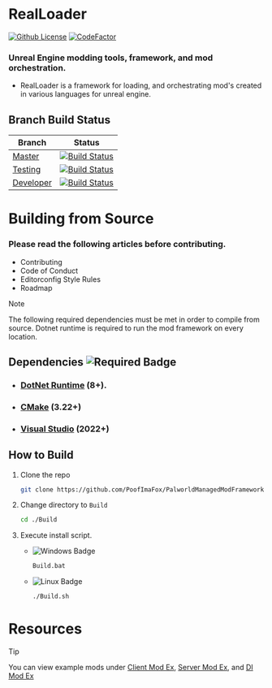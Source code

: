 # RealLoader

[![Github License](https://img.shields.io/github/license/PoofImaFox/PalworldManagedModFramework.svg)](LICENSE.md)
[![CodeFactor](https://www.codefactor.io/repository/github/PoofImaFox/PalworldManagedModFramework/badge)](https://www.codefactor.io/repository/github/PoofImaFox/PalworldManagedModFramework)

### Unreal Engine modding tools, framework, and mod orchestration.

- RealLoader is a framework for loading, and orchestrating mod's created in various languages for unreal engine.

## Branch Build Status

| Branch                                                                                | Status                                                                                                                                                                                                                                                                                                   |
|---------------------------------------------------------------------------------------|----------------------------------------------------------------------------------------------------------------------------------------------------------------------------------------------------------------------------------------------------------------------------------------------------------|
| [Master](https://github.com/PoofImaFox/PalworldManagedModFramework/tree/master)       | [![Build Status](https://dev.azure.com/PalworldNetCoreMods/Palworld%20Modding%20Framework/_apis/build/status%2FPoofImaFox.PalworldManagedModFramework?branchName=master)](https://dev.azure.com/PalworldNetCoreMods/Palworld%20Modding%20Framework/_build/latest?definitionId=1&branchName=master)       |
| [Testing](https://github.com/PoofImaFox/PalworldManagedModFramework/tree/testing)     | [![Build Status](https://dev.azure.com/PalworldNetCoreMods/Palworld%20Modding%20Framework/_apis/build/status%2FPoofImaFox.PalworldManagedModFramework?branchName=testing)](https://dev.azure.com/PalworldNetCoreMods/Palworld%20Modding%20Framework/_build/latest?definitionId=1&branchName=testing)     |
| [Developer](https://github.com/PoofImaFox/PalworldManagedModFramework/tree/developer) | [![Build Status](https://dev.azure.com/PalworldNetCoreMods/Palworld%20Modding%20Framework/_apis/build/status%2FPoofImaFox.PalworldManagedModFramework?branchName=developer)](https://dev.azure.com/PalworldNetCoreMods/Palworld%20Modding%20Framework/_build/latest?definitionId=1&branchName=developer) |

# Building from Source

### Please read the following articles before contributing.

- Contributing
- Code of Conduct
- Editorconfig Style Rules
- Roadmap

> [!NOTE]
> The following required dependencies must be met in order to compile from source. Dotnet runtime is required to run the mod framework on every location.

## Dependencies ![Required Badge](https://img.shields.io/badge/REQUIRED-darkred)

- ### [DotNet Runtime](https://dotnet.microsoft.com/en-us/download/dotnet) (8+).
- ### [CMake](https://cmake.org/download/) (3.22+)
- ### [Visual Studio](https://visualstudio.microsoft.com/downloads/) (2022+)

## How to Build

1. Clone the repo
    ```bash
    git clone https://github.com/PoofImaFox/PalworldManagedModFramework
    ```
2. Change directory to `Build`
    ```sh
    cd ./Build
    ```

3. Execute install script.

    - ![Windows Badge](https://img.shields.io/badge/Windows-blue)
         ```sh
         Build.bat
         ```
    - ![Linux Badge](https://img.shields.io/badge/Linux-green)
        ```sh
        ./Build.sh
        ```


# Resources
> [!TIP]
> You can view example mods under [Client Mod Ex](ExampleMod), [Server Mod Ex](ExampleMod), and [DI Mod Ex](ExampleMod)  

